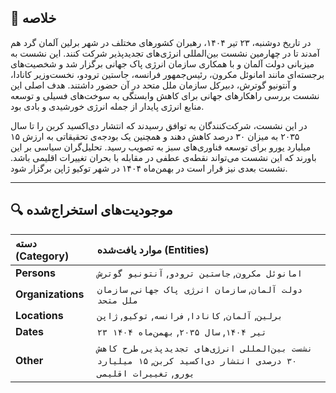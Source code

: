 ## 📝 خلاصه
در تاریخ دوشنبه، ۲۳ تیر ۱۴۰۴، رهبران کشورهای مختلف در شهر برلین آلمان گرد هم آمدند تا در چهارمین نشست بین‌المللی انرژی‌های تجدیدپذیر شرکت کنند. این نشست به میزبانی دولت آلمان و با همکاری سازمان انرژی پاک جهانی برگزار شد و شخصیت‌های برجسته‌ای مانند امانوئل مکرون، رئیس‌جمهور فرانسه، جاستین ترودو، نخست‌وزیر کانادا، و آنتونیو گوترش، دبیرکل سازمان ملل متحد در آن حضور داشتند. هدف اصلی این نشست بررسی راهکارهای جهانی برای کاهش وابستگی به سوخت‌های فسیلی و توسعه منابع انرژی پایدار از جمله انرژی خورشیدی و بادی بود.

در این نشست، شرکت‌کنندگان به توافق رسیدند که انتشار دی‌اکسید کربن را تا سال ۲۰۳۵ به میزان ۳۰ درصد کاهش دهند و همچنین یک بودجه‌ی تحقیقاتی به ارزش ۱۵ میلیارد یورو برای توسعه فناوری‌های سبز به تصویب رسید. تحلیل‌گران سیاسی بر این باورند که این نشست می‌تواند نقطه‌ی عطفی در مقابله با بحران تغییرات اقلیمی باشد. نشست بعدی نیز قرار است در بهمن‌ماه ۱۴۰۴ در شهر توکیو ژاپن برگزار شود.

---

## 🔍 موجودیت‌های استخراج‌شده
| دسته (Category) | موارد یافت‌شده (Entities) |
|:---|:---|
| **Persons** | `امانوئل مکرون`, `جاستین ترودو`, `آنتونیو گوترش` |
| **Organizations** | `دولت آلمان`, `سازمان انرژی پاک جهانی`, `سازمان ملل متحد` |
| **Locations** | `برلین`, `آلمان`, `کانادا`, `فرانسه`, `توکیو`, `ژاپن` |
| **Dates** | `۲۳ تیر ۱۴۰۴`, `سال ۲۰۳۵`, `بهمن‌ماه ۱۴۰۴` |
| **Other** | `نشست بین‌المللی انرژی‌های تجدیدپذیر`, `طرح کاهش ۳۰ درصدی انتشار دی‌اکسید کربن`, `۱۵ میلیارد یورو`, `تغییرات اقلیمی` |